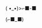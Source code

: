 ( •_•)>⌐■-■

(⌐■_■)

<!---
chris-gaia-lens/chris-gaia-lens is a ✨ special ✨ repository because its `README.md` (this file) appears on your GitHub profile.
You can click the Preview link to take a look at your changes.
--->
